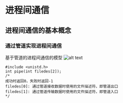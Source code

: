 # 进程间通信
## 进程间通信的基本概念
### 通过管道实现进程间通信
基于管道的进程间通信的模型
![alt text](image.png)
```
#include <unistd.h>
int pipe(int filedes[2]);
/*
成功时返回0，失败时返回-1
filedes[0]: 通过管道接收数据时使用的文件描述符，即管道出口
filedes[1]: 通过管道传输数据时使用的文件描述符，即管道入口
*/
```